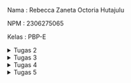 Nama : Rebecca Zaneta Octoria Hutajulu

NPM : 2306275065

Kelas : PBP-E

<details> <summary>Tugas 2</summary>

# TUGAS 2

## 1. Implementasi Checklist Step-by-Step:

- **Buat Direktori Proyek**  
  Buat direktori proyek bernama `exotique` dan install dependencies termasuk Django.

- **Buat Proyek Django**  
  Jalankan perintah `django-admin startproject [nama_project]` untuk membuat proyek baru.

- **Buat Aplikasi**  
  Jalankan `python manage.py startapp main` untuk membuat aplikasi bernama `main`.

- **Konfigurasi Routing**  
  Di dalam direktori `main`, buat file `urls.py` dan tambahkan URL yang diinginkan.

- **Tambahkan Model**  
  Tambahkan model sesuai kebutuhan di `models.py` dan gunakan tipe data yang sesuai (seperti `CharField` atau `IntegerField`).

- **Migrasi Model**  
  Jalankan perintah `python manage.py makemigrations` dan `python manage.py migrate` untuk membuat dan menerapkan migrasi model.

- **Fungsi di `views.py`**  
  Buat fungsi di `views.py` yang mengembalikan template HTML yang menampilkan nama aplikasi serta nama dan kelas.

- **Hubungkan URL ke Views**  
  Buat routing di `urls.py` aplikasi `main` untuk menghubungkan URL dengan fungsi di `views.py`.

- **Deployment ke PWS**  

## 2. Bagan Alur Request dan Response Django

![Bagan](bagantugas2.png)


## 3. Fungsi Git dalam Pengembangan Perangkat Lunak

Git merupakan sistem kontrol yang berfungsi untuk melacak perubahan dalam kode utama selama pengembangan perangkat lunak.


## 4. Kenapa Django Cocok untuk Pemula?

- **Struktur Terorganisir**: Django mempunyai struktur yang terorganisir dan jelas, sehingga pemula bisa mudah memahami alur pengembangan aplikasi

- **Framework Lengkap**: Django menyediakan framework yang lengkap, sehingga pemula tidak harus membangun semuanya dari awal.

## 5. Alasan Model di Django Disebut ORM

Pada Django, model disebut sebagai **ORM (Object-Relational Mapping)** karena menyediakan lapisan abstraksi yang menghubungkan objek Python dengan tabel di database relasional. Ini memungkinkan pengguna berinteraksi dengan database menggunakan kode Python tanpa perlu menulis SQL secara manual.

---

</details> <details> <summary>Tugas 3</summary>

# TUGAS 3

## 1. Pentingnya Data Delivery

Data delivery diperlukan untuk memastikan bahwa data dapat dikirimkan, diterima, dan diakses pengguna dan sistem lain. Hal ini membantu pengguna cepat membuat keputusan berdasarkan data dan menjadikan platform mudah dan cepat untuk digunakan. Data delivery juga membantu menjaga informasi tetap sinkron, menjaga data tetap sama, dan mendukung aktivitas utama seperti menganalisis, memeriksa, dan membiarkan orang atau sistem berbicara satu sama lain.


## 2. JSON vs XML

- **JSON** lebih sederhana, ringan, dan mudah ditangani dibanding XML, dengan sintaks lebih ringkas, ukuran lebih kecil, dan lebih cepat dipahami web. JSON populer karena kompatibel dengan JavaScript, mendukung tipe data modern, dan mudah digunakan di layanan web seperti REST
- **XML** digunakan untuk kasus khusus yang butuh pemeriksaan detail.


## 3. Fungsi Method `is_valid()` pada Form Django

Method `is_valid()` digunakan untuk memeriksa apakah data yang dimasukkan ke dalam form valid. Method ini mengembalikan `True` jika data valid dan `False` jika tidak. Method ini sangat penting untuk mengecek apakah data yang dimasukkan akurat dan aman sebelum digunakan/disimpan

## 4. Pentingnya `csrf_token` di Form Django

`csrf_token` digunakan untuk mencegah serangan **Cross-Site Request Forgery (CSRF)**, di mana penyerang dapat memaksa pengguna untuk melakukan tindakan tanpa izin. Token ini memverifikasi bahwa permintaan form berasal dari sumber yang valid, menjaga keamanan aplikasi.

## 5. Implementasi Checklist Step-by-Step

- Saya memulai dengan membuat folder `templates` dan mengisinya dengan base template.
- Mengonfigurasi `templates` di `settings.py`.
- Menambahkan UUID di `models.py` untuk ID yang lebih aman.
- Melakukan migrasi dengan `makemigrations` dan `migrate`.
- Membuat file `forms.py` dan mendefinisikan `ItemsEntryForm`.
- Menambahkan fungsi `create_item_entry` di `views.py` untuk menambahkan item secara otomatis ketika form disubmit.
- Mengubah fungsi `show_main` untuk menampilkan semua objek dari database di halaman utama.
- Membuat template `create_item_entry.html` dan menghubungkan URL di `urls.py`.
- Menambahkan fungsi `show_xml`, `show_json`, `show_xml_by_id`, dan `show_json_by_id` di `views.py`.
- Memperbarui `urls.py` dengan path untuk fungsi tersebut.

## 6. Screenshots
- XML Data  
  ![XML](xml.jpg)
- JSON Data  
  ![JSON](json.jpg)
- XML by ID  
  ![XML by ID](xmlid.jpg)
- JSON by ID  
  ![JSON by ID](jsonid.jpg)

---
</details> <details> <summary>Tugas 4</summary>

# TUGAS 4  

## 1. Perbedaan antara HttpResponseRedirect() dan redirect()
- HttpResponseRedirect(): Merupakan respon HTTP standar yang mengarahkan pengguna ke URL tertentu
- redirect(): Fungsi shortcut Django yang lebih fleksibel, bisa mengarahkan ke URL, nama view, atau bahkan objek, dan Django akan otomatis memprosesnya ke URL yang sesuai.

## 2. Jelaskan cara kerja penghubungan model Product dengan User!
Untuk menghubungkan model Product dengan User di Django, kita bisa menggunakan ForeignKey. Di models.py, tambahkan field `user = models.ForeignKey(User, on_delete=models.CASCADE)` pada class Product, yang menunjukkan bahwa setiap produk terkait dengan satu instance User. Dengan begitu, saat produk dibuat, kita bisa mengidentifikasi pengguna yang membuatnya dan mengelola produk tersebut melalui hubungan ini. Relasi ini mempermudah akses ke data yang terkait, seperti menampilkan produk yang dimiliki oleh seorang pengguna tertentu atau menentukan pengguna mana yang memiliki akses ke suatu produk.

## 3. Apa perbedaan antara authentication dan authorization, apakah yang dilakukan saat pengguna login? Jelaskan bagaimana Django mengimplementasikan kedua konsep tersebut.
- Authentication : proses memverifikasi identitas user, biasanya dengan memeriksa kecocokan antara username dan password. 
- Authorization : proses menentukan hak akses user setelah berhasil diautentikasi, yaitu apa saja yang boleh dan tidak boleh dilakukan dalam aplikasi. 
Ketika pengguna login, sistem akan memvalidasi kredensial mereka melalui proses authentication. Django menyediakan kedua konsep ini melalui sistem autentikasi bawaan yang mendukung mekanisme login, logout, dan manajemen sesi untuk authentication. Untuk authorization, Django menggunakan sistem izin (permissions), grup pengguna, serta decorator seperti @login_required untuk mengatur akses ke berbagai bagian aplikasi berdasarkan hak yang diberikan kepada pengguna.

## 4. Bagaimana Django mengingat pengguna yang telah login? Jelaskan kegunaan lain dari cookies dan apakah semua cookies aman digunakan?
Django mengingat pengguna yang sudah login melalui sistem sesi yang menggunakan cookies. Setelah login, Django membuat sesi unik dan menyimpan ID sesi dalam cookie di browser. Setiap kali pengguna mengakses server, cookie ini dikirim kembali untuk mengidentifikasi pengguna yang sudah login. Selain autentikasi, cookies juga digunakan untuk menyimpan preferensi, melacak aktivitas, dan mengelola konten. Namun, cookies bisa rentan terhadap serangan seperti XSS, sehingga penting untuk menggunakannya dengan aman menggunakan atribut seperti HttpOnly dan Secure serta menghindari menyimpan informasi sensitif.

## 5. Jelaskan bagaimana cara kamu mengimplementasikan checklist di atas secara step-by-step 
- Saya membuat halaman **register.html** dan **login.html** di `templates` (main) untuk menampilkan form registrasi dan login.
- Implementasikan form registrasi dengan mengimpor **UserCreationForm** dan **messages** di `views.py` untuk menampilkan pesan keberhasilan saat user dibuat.
- Buat fungsi **register** di `views.py` untuk merender halaman registrasi (`register.html`).
- Buat fungsi login dengan mengimpor **authenticate** dan **login**, serta buat fungsi **login_user** untuk merender halaman login (`login.html`).
- Tambahkan fungsi **logout_user** di `views.py`, menggunakan **logout**, untuk mengarahkan user kembali ke halaman login setelah logout, menambahkan tombol **logout** di `main.html` yang memanggil fungsi **logout_user** untuk logout user.
- Menggunakan **@login_required** pada fungsi **show_main** agar user harus login sebelum mengakses halaman utama.
- Konfigurasi semua fungsi di **urls.py** dengan menambahkannya ke dalam **urlpatterns** untuk mengaktifkan fungsi-fungsi tersebut.
- Mengatur **cookie** saat fungsi **login_user** dijalankan dan hapus cookie saat user logout untuk melacak kapan user terakhir login.
- Tampilkan informasi login terakhir di halaman **show_main** dan render di **main.html**.
- Menghubungkan model **Product** dengan **User** di `models.py` menggunakan **ForeignKey**, dengan mengimpor model **User**.
- Modifikasi fungsi **create_item_entry** di `views.py` untuk mengaitkan item dengan user yang login sebelum menyimpannya ke database.
- Memfilter produk yang ditampilkan di **show_main** berdasarkan user yang sedang login.
- Mengimpor **os**, dan sesuaikan variabel **DEBUG** di `settings.py` 

</details> <details> <summary>Tugas 5</summary>

# TUGAS 5

## 1. Urutan Prioritas Pengambilan CSS Selector

Urutan prioritas pengambilan CSS selector ditentukan oleh **specificity (spesifisitas)** sebagai berikut:

1. **Inline styles** (di atribut `style` HTML) memiliki prioritas tertinggi.
2. **ID selector** (`#id`) memiliki prioritas lebih tinggi dibanding lainnya.
3. **Class, attribute, dan pseudo-class selectors** (`.class`, `[attr]`, `:hover`, dll.) berada di bawah ID selector.
4. **Element dan pseudo-element selectors** (`div`, `h1`, `::before`, dll.) memiliki prioritas paling rendah.
5. Jika spesifisitas sama, urutan deklarasi (posisi di CSS) menentukan prioritas, di mana yang terakhir ditulis akan diprioritaskan.

## 2. Pentingnya Responsive Design dalam Pengembangan Aplikasi Web

**Responsive design** penting karena memastikan tampilan dan fungsi aplikasi web dapat diakses dengan baik di semua perangkat (desktop, tablet, ponsel). Hal ini memungkinkan pengguna menikmati konten secara optimal tanpa harus memperbesar (zoom-in) atau mengecilkan (zoom-out) tampilan secara berlebihan.

**Contoh aplikasi yang sudah menerapkan responsive design**:
- Spotify
- WhatsApp
- Line

**Contoh aplikasi yang belum menerapkan responsive design**:
- SIAK-NG

## 3. Perbedaan Antara Margin, Border, dan Padding

- **Margin**: Ruang kosong di luar elemen, mengatur jarak antara elemen satu dengan yang lain. 
 
- **Border**: Garis yang mengelilingi elemen, berada di antara margin dan padding.

- **Padding**: Ruang di dalam elemen, mengatur jarak antara konten elemen dan tepi elemen (border).


## 4. Konsep Flexbox dan Grid Layout

- **Flexbox (Flexible Box Layout)**:
  Flexbox dirancang untuk tata letak satu dimensi, baik secara horizontal maupun vertikal. Elemen di dalam **flex container** dapat diatur agar beradaptasi secara otomatis dengan ukuran kontainer, membuatnya ideal untuk tata letak dinamis seperti navbar atau card yang dapat diselaraskan, dipusatkan, atau dibagi ruangnya dengan mudah.

- **Grid Layout**:
  Grid Layout digunakan untuk tata letak dua dimensi, di mana elemen dapat diatur dalam baris dan kolom. Grid memungkinkan kontrol yang lebih presisi atas posisi elemen di dalam grid, membuatnya cocok untuk desain yang lebih kompleks, seperti dashboard atau layout halaman utama.

Kegunaan utama **Flexbox**  untuk tata letak yang fleksibel dan satu dimensi, sedangkan **Grid Layout** lebih cocok untuk tata letak dua dimensi yang lebih kompleks dan terstruktur.

## 5. Implementasi Checklist secara Step-by-Step

1. Menambahkan fungsi baru di **views.py** yaitu **edit_item** dan **delete_item**, yang masing-masing berfungsi untuk mengedit dan menghapus data produk yang sudah ada.
   
2. Mengintegrasikan path di **urls.py** pada app **main** untuk menghubungkan fungsi edit dan delete tersebut.

3. Membuat folder **static** untuk menyimpan file CSS dan gambar-gambar yang akan digunakan dalam aplikasi.

4. Melakukan perubahan pada **settings.py** agar dapat menggunakan **static files** yang sudah dibuat.

5. Mengubah **base.html** untuk menggunakan **Tailwind CSS**.

6. Membuat **navbar.html** dan **create_items_entry.html**. Selanjutnya, saya menyesuaikan tampilan HTML agar sesuai dengan kebutuhan.

7. Melakukan benchmarking terhadap website berbagai untuk mengedit bagian **main.html**.

8. Membuat **product_list.html** untuk menampilkan daftar produk yang sudah ditambahkan oleh pengguna, serta menambahkan tombol **edit** dan **delete** pada setiap produk.

9. Mengedit **login.html** dan **register.html** agar sesuai dengan preferensi tampilan yang diinginkan.

10. Mendesain keseluruhan aplikasi menggunakan **Tailwind CSS** dan mengedit **global.css** untuk mendefinisikan desain yang konsisten di seluruh aplikasi.

# TUGAS 6

## 1. Manfaat dari Penggunaan JavaScript dalam Pengembangan Aplikasi Web
JavaScript memungkinkan halaman web semakin interaktif dan dinamis, seperti validasi form, animasi, serta memperbarui konten tanpa harus me-refresh seluruh halaman. Efeknya adalah memberikan pengguna pengalaman yang lebih responsif dan interaktif.

## 2. Fungsi dari Penggunaan `await` Ketika Menggunakan `fetch()`
`await` digunakan untuk menunggu hasil dari `fetch()` sebelum melanjutkan eksekusi kode. Tanpa `await`, kode berikutnya akan dijalankan sebelum hasil `fetch()` selesai, sehingga kita mungkin bekerja dengan data yang belum tersedia.

## 3. Mengapa Perlu Menggunakan Decorator `csrf_exempt` pada View yang Digunakan untuk AJAX POST
`csrf_exempt` digunakan untuk menonaktifkan perlindungan CSRF pada view tertentu agar permintaan AJAX POST dari klien eksternal dapat diterima tanpa memerlukan token CSRF.

## 4. Mengapa Pembersihan Data Input Pengguna Dilakukan di Backend Juga
Pembersihan di backend lebih aman karena data dari frontend bisa dimanipulasi oleh pengguna. Backend memastikan integritas dan keamanan data, menghindari input yang berbahaya atau tidak valid.

## 5. Jelaskan bagaimana cara kamu mengimplementasikan checklist di atas secara step-by-step

- Tambahkan fungsi add_item_entry_ajax di views.py yang bertugas memasukkan data item baru ke database.
- Atur URL di urls.py yang mengarah ke fungsi view tersebut.
- Ubah <div> yang menampung daftar produk menjadi <div id="item_entry_cards"></div>.
- Tambahkan modal form untuk input data item yang bisa muncul sebagai popup.
- Implementasikan fungsi showModal() dan hideModal() untuk kontrol modal.
- Buat getItemEntries() untuk mengambil data item dari server dan refreshItemEntries() untuk memperbarui tampilan daftar item.
- Tambahkan event listener pada form submission untuk mengaktifkan AJAX call yang akan menambahkan item baru ke database melalui fungsi addItemEntry().
- Refresh konten halaman menggunakan refreshItemEntries() setelah item berhasil ditambahkan tanpa perlu reload halaman.
- Gunakan strip_tags() di backend untuk membersihkan data dari tag HTML yang tidak diinginkan.
- Implementasikan DOMPurify di frontend untuk membersihkan output sebelum ditampilkan ke user.





